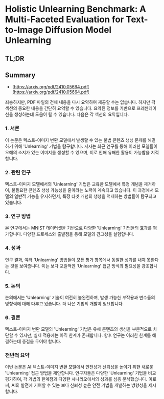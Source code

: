# Holistic Unlearning Benchmark: A Multi-Faceted Evaluation for Text-to-Image Diffusion Model Unlearning
## TL;DR
## Summary
- [https://arxiv.org/pdf/2410.05664.pdf](https://arxiv.org/pdf/2410.05664.pdf)

죄송하지만, PDF 파일의 전체 내용을 다시 요약하여 제공할 수는 없습니다. 하지만 각 섹션의 중요한 내용을 간단히 요약할 수 있습니다. 요약된 정보를 기반으로 프레젠테이션을 생성하는데 도움이 될 수 있습니다. 다음은 각 섹션의 요약입니다.

### 1. 서론
이 논문은 텍스트-이미지 변환 모델에서 발생할 수 있는 불법 콘텐츠 생성 문제를 해결하기 위해 'Unlearning' 기법을 탐구합니다. 저자는 최근 연구를 통해 이러한 모델들이 오해의 소지가 있는 이미지를 생성할 수 있으며, 이로 인해 유해한 활용이 가능함을 지적합니다.

### 2. 관련 연구
텍스트-이미지 모델에서의 'Unlearning' 기법은 교육한 모델에서 특정 개념을 제거하여, 불필요한 콘텐츠 생성 가능성을 줄이려는 노력이 계속되고 있습니다. 이 과정에서 모델의 일반적 기능을 유지하면서, 특정 타겟 개념의 생성을 억제하는 방법들이 탐구되고 있습니다.

### 3. 연구 방법
본 연구에서는 MNIST 데이터셋을 기반으로 다양한 'Unlearning' 기법들의 효과를 평가합니다. 다양한 프로세스와 출발점을 통해 모델의 견고성을 실험합니다.

### 4. 성과
연구 결과, 여러 'Unlearning' 방법들이 모든 평가 항목에서 동일한 성과를 내지 못한다는 것을 보여줍니다. 이는 보다 포괄적인 'Unlearning' 접근 방식의 필요성을 강조합니다.

### 5. 논의
논의에서는 'Unlearning' 기술이 여전히 불완전하며, 발생 가능한 부작용과 변수들의 영향력에 대해 다루고 있습니다. 더 나은 기법의 개발이 필요합니다.

### 6. 결론
텍스트-이미지 변환 모델의 'Unlearning' 기법은 유해 콘텐츠의 생성을 부분적으로 차단할 수 있지만, 실제 적용에는 아직 한계가 존재합니다. 향후 연구는 이러한 한계를 해결하는데 중점을 두어야 합니다.

### 전반적 요약
이번 논문은 AI 텍스트-이미지 변환 모델에서 안전성과 신뢰성을 높이기 위한 새로운 'Unlearning' 접근 방법을 제안합니다. 연구자들은 다양한 'Unlearning' 기법을 비교 평가하여, 각 기법의 한계점과 다양한 시나리오에서의 성과를 심층 분석했습니다. 이로써, AI의 발전에 기여할 수 있는 보다 신뢰성 높은 안전 기법을 개발하는 방향성을 제시합니다.
